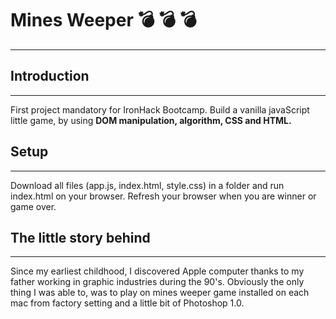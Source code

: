 # Mines Weeper &#128163; &#128163; &#128163; 
---

## Introduction
---
First project mandatory for IronHack Bootcamp. Build a vanilla javaScript little game, by using **DOM manipulation, algorithm, CSS and HTML.**

## Setup
---
Download all files (app.js, index.html, style.css) in a folder and run index.html on your browser. Refresh your browser when you are winner or game over.



## The little story behind
---
Since my earliest childhood, I discovered Apple computer thanks to my father working in graphic industries during the 90's. Obviously the only thing I was able to, was to play on mines weeper game installed on each mac from factory setting and a little bit of Photoshop 1.0.
